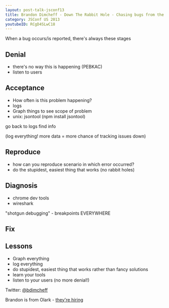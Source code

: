 ```yaml
---
layout: post-talk-jsconf13
title: Brandon Dimcheff - Down The Rabbit Hole - Chasing bugs from the browser to the backend
category: JSConf US 2013
youtubeID: RCgD4SLwC18
---
```


When a bug occurs/is reported, there's always these stages

Denial
---
- there's no way this is happening (PEBKAC)
- listen to users

Acceptance
---
- How often is this problem happening?
- logs
- Graph things to see scope of problem
- unix: jsontool (npm install jsontool)

go back to logs find info

(log everything! more data = more chance of tracking issues down)

Reproduce
---

- how can you reproduce scenario in which error occurred?
- do the stupidest, easiest thing that works (no rabbit holes)

Diagnosis
---

- chrome dev tools
- wireshark

"shotgun debugging" - breakpoints EVERYWHERE

Fix
---

Lessons
---
- Graph everything
- log everything
- do stupidest, easiest thing that works rather than fancy solutions
- learn your tools
- listen to your users (no more denial!)

Twitter: [@bdimcheff](http://twitter.com/bdimcheff)

Brandon is from Olark - [they're hiring](olark.com/jobs)


